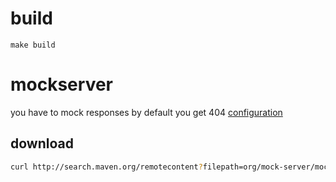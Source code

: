 # build
```
make build
```

# mockserver
you have to mock responses by default you get 404
[configuration](https://www.mock-server.com/mock_server/configuration_properties.html)

## download
```sh
curl http://search.maven.org/remotecontent?filepath=org/mock-server/mockserver-netty/5.10.0/mockserver-netty-5.10.0-jar-with-dependencies.jar -LOJ
```
